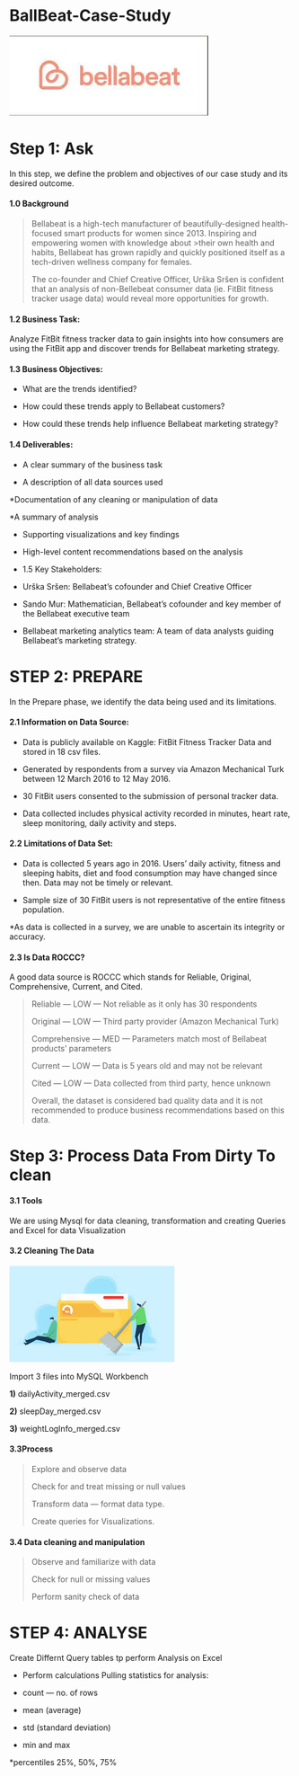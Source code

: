 # BallBeat-Case-Study

![image](images/download.jpg)

# Step 1: Ask

In this step, we define the problem and objectives of our case study and its desired outcome.

#### 1.0 Background

> Bellabeat is a high-tech manufacturer of beautifully-designed health-focused smart products for women since 2013. Inspiring and empowering women with knowledge about  >their own health and habits, Bellabeat has grown rapidly and quickly positioned itself as a tech-driven wellness company for females.
>
> The co-founder and Chief Creative Officer, Urška Sršen is confident that an analysis of non-Bellebeat consumer data (ie. FitBit fitness tracker usage data) would reveal more opportunities for growth.

#### 1.2 Business Task:

Analyze FitBit fitness tracker data to gain insights into how consumers are using the FitBit app and discover trends for Bellabeat marketing strategy.

#### 1.3 Business Objectives:

* What are the trends identified?

* How could these trends apply to Bellabeat customers?
 
* How could these trends help influence Bellabeat marketing strategy?

#### 1.4 Deliverables:

* A clear summary of the business task

* A description of all data sources used

*Documentation of any cleaning or manipulation of data

*A summary of analysis

* Supporting visualizations and key findings

* High-level content recommendations based on the analysis

* 1.5 Key Stakeholders:

* Urška Sršen: Bellabeat’s cofounder and Chief Creative Officer

* Sando Mur: Mathematician, Bellabeat’s cofounder and key member of the Bellabeat executive team

* Bellabeat marketing analytics team: A team of data analysts guiding Bellabeat’s marketing strategy.

# STEP 2: PREPARE

In the Prepare phase, we identify the data being used and its limitations.

#### 2.1 Information on Data Source:

* Data is publicly available on Kaggle: FitBit Fitness Tracker Data and stored in 18 csv files.

* Generated by respondents from a survey via Amazon Mechanical Turk between 12 March 2016 to 12 May 2016.

*  30 FitBit users consented to the submission of personal tracker data.
 
* Data collected includes physical activity recorded in minutes, heart rate, sleep monitoring, daily activity and steps.

#### 2.2 Limitations of Data Set:

* Data is collected 5 years ago in 2016. Users’ daily activity, fitness and sleeping habits, diet and food consumption may have changed since then. Data may not be timely or relevant.

* Sample size of 30 FitBit users is not representative of the entire fitness population.

*As data is collected in a survey, we are unable to ascertain its integrity or accuracy.

#### 2.3 Is Data ROCCC?

A good data source is ROCCC which stands for Reliable, Original, Comprehensive, Current, and Cited.

> Reliable — LOW — Not reliable as it only has 30 respondents
>
> Original — LOW — Third party provider (Amazon Mechanical Turk)
>
> Comprehensive — MED — Parameters match most of Bellabeat products’ parameters
>
> Current — LOW — Data is 5 years old and may not be relevant
>
> Cited — LOW — Data collected from third party, hence unknown
>
> Overall, the dataset is considered bad quality data and it is not recommended to produce business recommendations based on this data.

# Step 3: Process Data From Dirty To clean 

#### 3.1 Tools
   We are using Mysql for data cleaning, transformation and creating Queries and Excel for data Visualization

#### 3.2 Cleaning The Data
   
![Image](images/cleaning%20image.jpg)

Import 3 files into MySQL Workbench

**1)** dailyActivity_merged.csv

**2)** sleepDay_merged.csv

**3)** weightLogInfo_merged.csv

#### 3.3Process

> Explore and observe data 
>
> Check for and treat missing or null values
>
> Transform data — format data type.
>
> Create queries for Visualizations.


#### 3.4 Data cleaning and manipulation

> Observe and familiarize with data
>
> Check for null or missing values
>
> Perform sanity check of data

# STEP 4: ANALYSE

Create Differnt Query tables tp perform Analysis on Excel

* Perform calculations
 Pulling statistics for analysis:

* count — no. of rows

* mean (average)
 
* std (standard deviation)
 
* min and max

*percentiles 25%, 50%, 75%

   




















